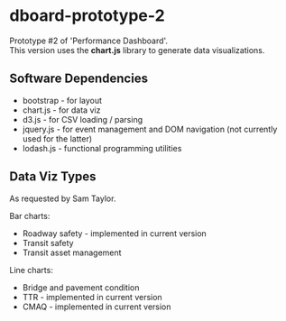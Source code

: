 # dboard-prototype-2
Prototype #2 of 'Performance Dashboard'.  
This version uses the __chart.js__ library to generate data visualizations.

## Software Dependencies
* bootstrap - for layout
* chart.js - for data viz
* d3.js - for CSV loading / parsing
* jquery.js - for event management and DOM navigation \(not currently used for the latter\)
* lodash.js - functional programming utilities

## Data Viz Types
As requested by Sam Taylor.

Bar charts:
* Roadway safety - implemented in current version
* Transit safety
* Transit asset management

Line charts:
* Bridge and pavement condition
* TTR - implemented in current version
* CMAQ - implemented in current version
